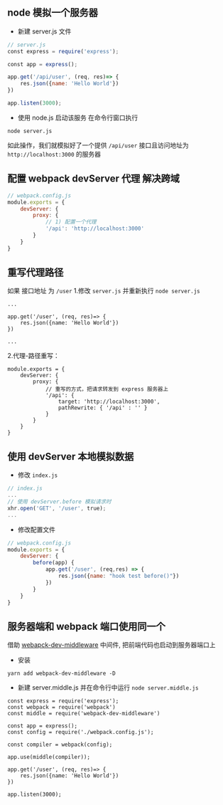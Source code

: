 ## node 模拟一个服务器
+ 新建 server.js 文件

```javascript
// server.js
const express = require('express');

const app = express();

app.get('/api/user', (req, res)=> {
    res.json({name: 'Hello World'})
})

app.listen(3000);
```

+ 使用 node.js 启动该服务
在命令行窗口执行

```
node server.js
```

如此操作，我们就模拟好了一个提供 `/api/user` 接口且访问地址为 `http://localhost:3000` 的服务器

## 配置 webpack devServer 代理 解决跨域

```javascript
// webpack.config.js
module.exports = {
	devServer: {
        proxy: {
            // 1) 配置一个代理
            '/api': 'http://localhost:3000'
        }
    }
}
```

## 重写代理路径
如果 接口地址 为 `/user`
1.修改 `server.js` 并重新执行 `node server.js`

```
...

app.get('/user', (req, res)=> {
    res.json({name: 'Hello World'})
})

...
```

2.代理-路径重写：

```
module.exports = {
	devServer: {
        proxy: {
            // 重写的方式，把请求转发到 express 服务器上
            '/api': {
                target: 'http://localhost:3000',
                pathRewrite: { '/api' : '' }
            }
        }
    }
}
```


## 使用 devServer 本地模拟数据
+ 修改 `index.js`

```javascript
// index.js
...
// 使用 devServer.before 模拟请求时
xhr.open('GET', '/user', true);
...
```

+ 修改配置文件

```javascript
// webpack.config.js
module.exports = {
	devServer: {
		before(app) {
			app.get('/user', (req,res) => {
				res.json({name: "hook test before()"})
			})
		}
	}
}
```

## 服务器端和 webpack 端口使用同一个
借助 [webapck-dev-middleware](https://www.npmjs.com/package/webpack-dev-middleware "webapck-dev-middleware") 中间件, 把前端代码也启动到服务器端口上

+ 安装

```
yarn add webpack-dev-middleware -D
```

+ 新建 server.middle.js 并在命令行中运行 `node server.middle.js`

```
const express = require('express');
const webpack = require('webpack')
const middle = require('webpack-dev-middleware')

const app = express();
const config = require('./webpack.config.js');

const compiler = webpack(config);

app.use(middle(compiler));

app.get('/user', (req, res)=> {
    res.json({name: 'Hello World'})
})

app.listen(3000);
```